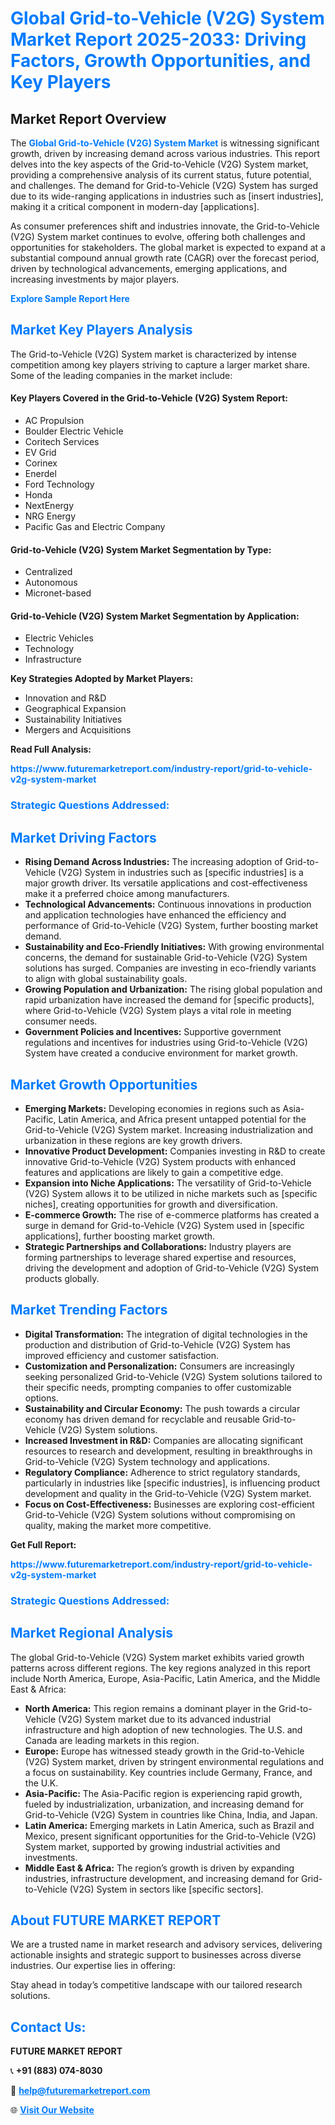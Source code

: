 <h1 style="color: #007BFF;">Global Grid-to-Vehicle (V2G) System Market Report 2025-2033: Driving Factors, Growth Opportunities, and Key Players</h1>

<section id="overview">
<h2>Market Report Overview</h2>
<p>The <a href="https://www.futuremarketreport.com/industry-report/grid-to-vehicle-v2g-system-market" style="color: #007BFF; text-decoration: none;"><strong>Global Grid-to-Vehicle (V2G) System Market</strong></a> is witnessing significant growth, driven by increasing demand across various industries. This report delves into the key aspects of the Grid-to-Vehicle (V2G) System market, providing a comprehensive analysis of its current status, future potential, and challenges. The demand for Grid-to-Vehicle (V2G) System has surged due to its wide-ranging applications in industries such as [insert industries], making it a critical component in modern-day [applications].</p>
<p>As consumer preferences shift and industries innovate, the Grid-to-Vehicle (V2G) System market continues to evolve, offering both challenges and opportunities for stakeholders. The global market is expected to expand at a substantial compound annual growth rate (CAGR) over the forecast period, driven by technological advancements, emerging applications, and increasing investments by major players.</p>
</section>

<section id="overview">
<p><a href="https://www.futuremarketreport.com/request-sample/reportId=54881" style="color: #007BFF; text-decoration: none;"><strong>Explore Sample Report Here</strong></a></p>
</section>

<section id="key-players">
<h2 style="color: #007BFF;">Market Key Players Analysis</h2>
<p>The Grid-to-Vehicle (V2G) System market is characterized by intense competition among key players striving to capture a larger market share. Some of the leading companies in the market include:</p>
<h4>Key Players Covered in the Grid-to-Vehicle (V2G) System Report:</h4>
<ul><li>AC Propulsion</li><li>Boulder Electric Vehicle</li><li>Coritech Services</li><li>EV Grid</li><li>Corinex</li><li>Enerdel</li><li>Ford Technology</li><li>Honda</li><li>NextEnergy</li><li>NRG Energy</li><li>Pacific Gas and Electric Company</li></ul>
<h4>Grid-to-Vehicle (V2G) System Market Segmentation by Type:</h4>
<ul><li>Centralized</li><li>Autonomous</li><li>Micronet-based</li></ul>

<h4>Grid-to-Vehicle (V2G) System Market Segmentation by Application:</h4>
<ul><li>Electric Vehicles</li><li>Technology</li><li>Infrastructure</li></ul>
<p><strong>Key Strategies Adopted by Market Players:</strong></p>
<ul>
<li>Innovation and R&D</li>
<li>Geographical Expansion</li>
<li>Sustainability Initiatives</li>
<li>Mergers and Acquisitions</li>
</ul>
</section>

<section>
<p><strong>Read Full Analysis: </strong></p><a href="https://www.futuremarketreport.com/industry-report/grid-to-vehicle-v2g-system-market" style="color: #007BFF; text-decoration: none;"><strong>https://www.futuremarketreport.com/industry-report/grid-to-vehicle-v2g-system-market</strong></a>
<h3 style="color: #007BFF;">Strategic Questions Addressed:</h3>
</section>

<section id="driving-factors">
<h2 style="color: #007BFF;">Market Driving Factors</h2>
<ul>
<li><strong>Rising Demand Across Industries:</strong> The increasing adoption of Grid-to-Vehicle (V2G) System in industries such as [specific industries] is a major growth driver. Its versatile applications and cost-effectiveness make it a preferred choice among manufacturers.</li>
<li><strong>Technological Advancements:</strong> Continuous innovations in production and application technologies have enhanced the efficiency and performance of Grid-to-Vehicle (V2G) System, further boosting market demand.</li>
<li><strong>Sustainability and Eco-Friendly Initiatives:</strong> With growing environmental concerns, the demand for sustainable Grid-to-Vehicle (V2G) System solutions has surged. Companies are investing in eco-friendly variants to align with global sustainability goals.</li>
<li><strong>Growing Population and Urbanization:</strong> The rising global population and rapid urbanization have increased the demand for [specific products], where Grid-to-Vehicle (V2G) System plays a vital role in meeting consumer needs.</li>
<li><strong>Government Policies and Incentives:</strong> Supportive government regulations and incentives for industries using Grid-to-Vehicle (V2G) System have created a conducive environment for market growth.</li>
</ul>
</section>

<section id="growth-opportunities">
<h2 style="color: #007BFF;">Market Growth Opportunities</h2>
<ul>
<li><strong>Emerging Markets:</strong> Developing economies in regions such as Asia-Pacific, Latin America, and Africa present untapped potential for the Grid-to-Vehicle (V2G) System market. Increasing industrialization and urbanization in these regions are key growth drivers.</li>
<li><strong>Innovative Product Development:</strong> Companies investing in R&D to create innovative Grid-to-Vehicle (V2G) System products with enhanced features and applications are likely to gain a competitive edge.</li>
<li><strong>Expansion into Niche Applications:</strong> The versatility of Grid-to-Vehicle (V2G) System allows it to be utilized in niche markets such as [specific niches], creating opportunities for growth and diversification.</li>
<li><strong>E-commerce Growth:</strong> The rise of e-commerce platforms has created a surge in demand for Grid-to-Vehicle (V2G) System used in [specific applications], further boosting market growth.</li>
<li><strong>Strategic Partnerships and Collaborations:</strong> Industry players are forming partnerships to leverage shared expertise and resources, driving the development and adoption of Grid-to-Vehicle (V2G) System products globally.</li>
</ul>
</section>

<section id="trending-factors">
<h2 style="color: #007BFF;">Market Trending Factors</h2>
<ul>
<li><strong>Digital Transformation:</strong> The integration of digital technologies in the production and distribution of Grid-to-Vehicle (V2G) System has improved efficiency and customer satisfaction.</li>
<li><strong>Customization and Personalization:</strong> Consumers are increasingly seeking personalized Grid-to-Vehicle (V2G) System solutions tailored to their specific needs, prompting companies to offer customizable options.</li>
<li><strong>Sustainability and Circular Economy:</strong> The push towards a circular economy has driven demand for recyclable and reusable Grid-to-Vehicle (V2G) System solutions.</li>
<li><strong>Increased Investment in R&D:</strong> Companies are allocating significant resources to research and development, resulting in breakthroughs in Grid-to-Vehicle (V2G) System technology and applications.</li>
<li><strong>Regulatory Compliance:</strong> Adherence to strict regulatory standards, particularly in industries like [specific industries], is influencing product development and quality in the Grid-to-Vehicle (V2G) System market.</li>
<li><strong>Focus on Cost-Effectiveness:</strong> Businesses are exploring cost-efficient Grid-to-Vehicle (V2G) System solutions without compromising on quality, making the market more competitive.</li>
</ul>
</section>

<section>
<p><strong>Get Full Report: </strong></p><a href="https://www.futuremarketreport.com/industry-report/grid-to-vehicle-v2g-system-market" style="color: #007BFF; text-decoration: none;"><strong>https://www.futuremarketreport.com/industry-report/grid-to-vehicle-v2g-system-market</strong></a>
<h3 style="color: #007BFF;">Strategic Questions Addressed:</h3>
</section>


<section id="regional-analysis">
<h2 style="color: #007BFF;">Market Regional Analysis</h2>
<p>The global Grid-to-Vehicle (V2G) System market exhibits varied growth patterns across different regions. The key regions analyzed in this report include North America, Europe, Asia-Pacific, Latin America, and the Middle East & Africa:</p>
<ul>
<li><strong>North America:</strong> This region remains a dominant player in the Grid-to-Vehicle (V2G) System market due to its advanced industrial infrastructure and high adoption of new technologies. The U.S. and Canada are leading markets in this region.</li>
<li><strong>Europe:</strong> Europe has witnessed steady growth in the Grid-to-Vehicle (V2G) System market, driven by stringent environmental regulations and a focus on sustainability. Key countries include Germany, France, and the U.K.</li>
<li><strong>Asia-Pacific:</strong> The Asia-Pacific region is experiencing rapid growth, fueled by industrialization, urbanization, and increasing demand for Grid-to-Vehicle (V2G) System in countries like China, India, and Japan.</li>
<li><strong>Latin America:</strong> Emerging markets in Latin America, such as Brazil and Mexico, present significant opportunities for the Grid-to-Vehicle (V2G) System market, supported by growing industrial activities and investments.</li>
<li><strong>Middle East & Africa:</strong> The region’s growth is driven by expanding industries, infrastructure development, and increasing demand for Grid-to-Vehicle (V2G) System in sectors like [specific sectors].</li>
</ul>
</section>

<footer>
<h2 style="color: #007BFF;">About FUTURE MARKET REPORT</h2>
<p>We are a trusted name in market research and advisory services, delivering actionable insights and strategic support to businesses across diverse industries. Our expertise lies in offering:</p>

<p>Stay ahead in today’s competitive landscape with our tailored research solutions.</p>

<h2 style="color: #007BFF;">Contact Us:</h2>
<p><strong>FUTURE MARKET REPORT</strong></p>
<p>📞 <strong>+91 (883) 074-8030</strong></p>
<p>📧 <strong><a href="mailto:help@futuremarketreport.com" style="color: #007BFF;">help@futuremarketreport.com</a></strong></p>
<p>🌐 <strong><a href="https://www.futuremarketreport.com/" style="color: #007BFF;">Visit Our Website</a></strong></p>
</footer>